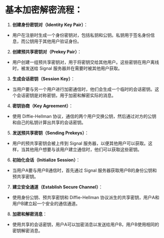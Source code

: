 # 基本加密解密流程：

1. **创建身份密钥对（Identity Key Pair）**：
- 用户在注册时生成一个身份密钥对，包括私钥和公钥。私钥用于签名身份信息，而公钥用于其他用户验证身份。

2. **创建预共享密钥对（Prekey Pair）**：
- 用户创建一组预共享密钥对，用于将密钥交给其他用户。这些密钥在用户离线时，被发送给 Signal 服务器并在需要时被其他用户获取。

3. **生成会话密钥（Session Key）**：
- 当用户要与另一个用户进行加密通信时，他们会生成一个临时的会话密钥。这个会话密钥是对称密钥，用于加密和解密实际的消息。

4. **密钥协商（Key Agreement）**：
- 使用 Diffie-Hellman 协议，通信的两个用户交换公钥，然后通过对方的公钥和自己的私钥计算出共享的会话密钥。

5. **发送预共享密钥（Sending Prekeys）**：
- 用户的预共享密钥会被上传到 Signal 服务器，以便其他用户可以获取。这样，当其他用户想要与该用户建立通信时，他们可以获取这些密钥。

6. **初始化会话（Initialize Session）**：
- 当用户A要与用户B通信时，首先通过 Signal 服务器获取用户B的身份公钥和预共享密钥。

7. **建立安全通道（Establish Secure Channel）**：
- 使用身份公钥、预共享密钥和 Diffie-Hellman 协议派生的共享密钥，用户A和用户B建立起一个安全的通信通道。

8. **加密和解密消息**：
- 使用共享的会话密钥，用户A可以加密消息以发送给用户B，用户B使用相同的密钥解密消息。
